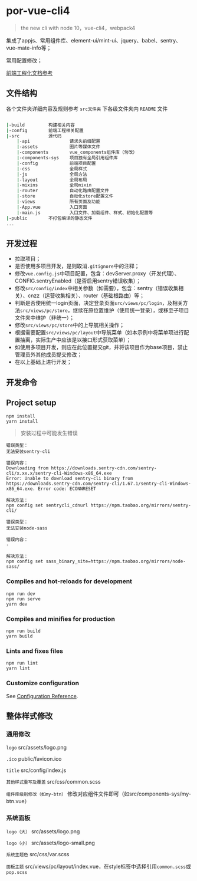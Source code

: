 # por-vue-cli4

> the new cli with node 10，vue-cli4，webpack4

集成了appjs、常用组件库、element-ui/mint-ui、jquery、babel、sentry、vue-mate-info等；

常用配置修改；

[前端工程化文档参考](https://beiding110.github.io/por-fee-doc/#/)

## 文件结构

各个文件夹详细内容及规则参考 `src文件夹` 下各级文件夹内 `README` 文件

``` bash

|-build         构建相关内容
|-config        前端工程相关配置
|-src           源代码
    |-api               请求头前缀配置
    |-assets            图片等媒体文件
    |-components        vue_components组件库（勿改）
    |-components-sys    项目独有全局引用组件库
    |-config            前端项目配置
    |-css               全局样式
    |-js                全局方法
    |-layout            全局布局
    |-mixins            全局mixin
    |-router            自动化路由配置文件
    |-store             自动化store配置文件
    |-views             所有页面及功能
    |-App.vue           入口页面
    |-main.js           入口文件、加载组件、样式、初始化配置等
|-public        不打包编译的静态文件
...

```

## 开发过程

* 拉取项目；
* 是否使用多项目开发，是则取消`.gitignore`中的注释；
* 修改`vue.config.js`中项目配置，包含：devServer.proxy（开发代理）、CONFIG.sentryEnabled（是否启用sentry错误收集）；
* 修改`src/config/index`中相关参数（如需要），包含：sentry（错误收集相关）、cnzz（运营收集相关）、router（基础根路由）等；
* 判断是否使用统一login页面，决定登录页面`src/views/pc/login`，及相关方法`src/views/pc/store`，继续在原位置维护（使用统一登录），或移至子项目文件夹中维护（非统一）；
* 修改`src/views/pc/store`中的上导航相关操作；
* 根据需要配置`src/views/pc/layout`中导航菜单（如本示例中将菜单项进行配置抽离，实际生产中应该是以接口形式获取菜单）；
* 如使用多项目开发，则应在此位置提交git，并将该项目作为base项目，禁止管理员外其他成员提交修改；
* 在以上基础上进行开发；

## 开发命令

## Project setup

```
npm install
yarn install
```

> 安装过程中可能发生错误

```
错误类型：
无法安装sentry-cli

错误内容：
Downloading from https://downloads.sentry-cdn.com/sentry-cli/x.xx.x/sentry-cli-Windows-x86_64.exe 
Error: Unable to download sentry-cli binary from https://downloads.sentry-cdn.com/sentry-cli/1.67.1/sentry-cli-Windows-x86_64.exe. Error code: ECONNRESET

解决方法：
npm config set sentrycli_cdnurl https://npm.taobao.org/mirrors/sentry-cli/
```

```
错误类型：
无法安装node-sass

错误内容：
-

解决方法：
npm config set sass_binary_site=https://npm.taobao.org/mirrors/node-sass/
```

### Compiles and hot-reloads for development

```
npm run dev
npm run serve
yarn dev
```

### Compiles and minifies for production

```
npm run build
yarn build
```

### Lints and fixes files

```
npm run lint
yarn lint
```

### Customize configuration

See [Configuration Reference](https://cli.vuejs.org/config/).

## 整体样式修改

### 通用修改

`logo` src/assets/logo.png

`.ico` public/favicon.ico

`title` src/config/index.js

`其他样式重写及覆盖` src/css/common.scss

`组件库级别修改（如my-btn）` 修改对应组件文件即可（如src/components-sys/my-btn.vue）

### 系统面板

`logo（大）` src/assets/logo.png

`logo（小）` src/assets/logo-small.png

`系统主题色` src/css/var.scss

`面板主题` src/views/pc/layout/index.vue，在style标签中选择引用`common.scss`或`pop.scss`